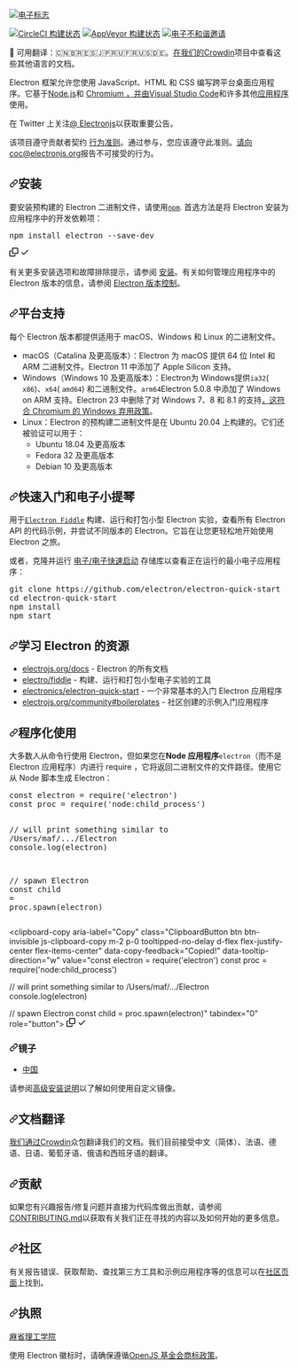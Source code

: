 <div class="Box-sc-g0xbh4-0 bJMeLZ js-snippet-clipboard-copy-unpositioned" data-hpc="true"><article class="markdown-body entry-content container-lg" itemprop="text"><p dir="auto"><a href="https://electronjs.org" rel="nofollow"><img src="https://camo.githubusercontent.com/f076c94650baf4751dfbd6efa6a8a06f95f59cced91e3bd5b0616ffa9864aba8/68747470733a2f2f656c656374726f6e6a732e6f72672f696d616765732f656c656374726f6e2d6c6f676f2e737667" alt="电子标志" data-canonical-src="https://electronjs.org/images/electron-logo.svg" style="max-width: 100%;"></a></p>
<p dir="auto"><a href="https://circleci.com/gh/electron/electron/tree/main" rel="nofollow"><img src="https://camo.githubusercontent.com/719261f425023d29070639f7c8201d784f7680b21f5841a6540d7e816b75d1e4/68747470733a2f2f636972636c6563692e636f6d2f67682f656c656374726f6e2f656c656374726f6e2f747265652f6d61696e2e7376673f7374796c653d736869656c64" alt="CircleCI 构建状态" data-canonical-src="https://circleci.com/gh/electron/electron/tree/main.svg?style=shield" style="max-width: 100%;"></a>
<a href="https://ci.appveyor.com/project/electron-bot/electron-ljo26/branch/main" rel="nofollow"><img src="https://camo.githubusercontent.com/0deb5e493d7be184ac0ce6321eb90daedc8558757cb6fd0d3ad5c4303556a669/68747470733a2f2f63692e6170707665796f722e636f6d2f6170692f70726f6a656374732f7374617475732f346c6767693964706a6331716f62376b2f6272616e63682f6d61696e3f7376673d74727565" alt="AppVeyor 构建状态" data-canonical-src="https://ci.appveyor.com/api/projects/status/4lggi9dpjc1qob7k/branch/main?svg=true" style="max-width: 100%;"></a>
<a href="https://discord.gg/electronjs" rel="nofollow"><img src="https://camo.githubusercontent.com/b0652413c6b6e55c89dbe550bf8fb6cf4cf1bf931115584ffd26a9532c0fc5d1/68747470733a2f2f696d672e736869656c64732e696f2f646973636f72642f3734353033373335313136333532373138393f636f6c6f723d253233373238394441266c6162656c3d63686174266c6f676f3d646973636f7264266c6f676f436f6c6f723d7768697465" alt="电子不和谐邀请" data-canonical-src="https://img.shields.io/discord/745037351163527189?color=%237289DA&amp;label=chat&amp;logo=discord&amp;logoColor=white" style="max-width: 100%;"></a></p>
<p dir="auto"><font style="vertical-align: inherit;"><font style="vertical-align: inherit;">📝 可用翻译：🇨🇳🇧🇷🇪🇸🇯🇵🇷🇺🇫🇷🇺🇸🇩🇪。</font></font><a href="https://crowdin.com/project/electron" rel="nofollow"><font style="vertical-align: inherit;"><font style="vertical-align: inherit;">在我们的Crowdin</font></font></a><font style="vertical-align: inherit;"><font style="vertical-align: inherit;">项目中查看这些其他语言的文档</font><font style="vertical-align: inherit;">。</font></font></p>
<p dir="auto"><font style="vertical-align: inherit;"><font style="vertical-align: inherit;">Electron 框架允许您使用 JavaScript、HTML 和 CSS 编写跨平台桌面应用程序。</font><font style="vertical-align: inherit;">它基于</font></font><a href="https://nodejs.org/" rel="nofollow"><font style="vertical-align: inherit;"><font style="vertical-align: inherit;">Node.js</font></font></a><font style="vertical-align: inherit;"><font style="vertical-align: inherit;">和
</font></font><a href="https://www.chromium.org" rel="nofollow"><font style="vertical-align: inherit;"><font style="vertical-align: inherit;">Chromium ，并由</font></font></a><font style="vertical-align: inherit;"></font><a href="https://github.com/Microsoft/vscode/"><font style="vertical-align: inherit;"><font style="vertical-align: inherit;">Visual Studio Code</font></font></a><font style="vertical-align: inherit;"><font style="vertical-align: inherit;">和许多其他</font></font><a href="https://electronjs.org/apps" rel="nofollow"><font style="vertical-align: inherit;"><font style="vertical-align: inherit;">应用程序</font></font></a><font style="vertical-align: inherit;"><font style="vertical-align: inherit;">使用</font><font style="vertical-align: inherit;">。</font></font></p>
<p dir="auto"><font style="vertical-align: inherit;"><font style="vertical-align: inherit;">在 Twitter 上关注</font></font><a href="https://twitter.com/electronjs" rel="nofollow"><font style="vertical-align: inherit;"><font style="vertical-align: inherit;">@ Electronjs</font></font></a><font style="vertical-align: inherit;"><font style="vertical-align: inherit;">以获取重要公告。</font></font></p>
<p dir="auto"><font style="vertical-align: inherit;"><font style="vertical-align: inherit;">该项目遵守贡献者契约
</font></font><a href="https://github.com/electron/electron/tree/main/CODE_OF_CONDUCT.md"><font style="vertical-align: inherit;"><font style="vertical-align: inherit;">行为准则</font></font></a><font style="vertical-align: inherit;"><font style="vertical-align: inherit;">。</font><font style="vertical-align: inherit;">通过参与，您应该遵守此准则。</font></font><a href="mailto:coc@electronjs.org"><font style="vertical-align: inherit;"><font style="vertical-align: inherit;">请向coc@electronjs.org</font></font></a><font style="vertical-align: inherit;"><font style="vertical-align: inherit;">报告不可接受的行为</font><font style="vertical-align: inherit;">。</font></font></p>
<h2 tabindex="-1" dir="auto"><a id="user-content-installation" class="anchor" aria-hidden="true" tabindex="-1" href="#installation"><svg class="octicon octicon-link" viewBox="0 0 16 16" version="1.1" width="16" height="16" aria-hidden="true"><path d="m7.775 3.275 1.25-1.25a3.5 3.5 0 1 1 4.95 4.95l-2.5 2.5a3.5 3.5 0 0 1-4.95 0 .751.751 0 0 1 .018-1.042.751.751 0 0 1 1.042-.018 1.998 1.998 0 0 0 2.83 0l2.5-2.5a2.002 2.002 0 0 0-2.83-2.83l-1.25 1.25a.751.751 0 0 1-1.042-.018.751.751 0 0 1-.018-1.042Zm-4.69 9.64a1.998 1.998 0 0 0 2.83 0l1.25-1.25a.751.751 0 0 1 1.042.018.751.751 0 0 1 .018 1.042l-1.25 1.25a3.5 3.5 0 1 1-4.95-4.95l2.5-2.5a3.5 3.5 0 0 1 4.95 0 .751.751 0 0 1-.018 1.042.751.751 0 0 1-1.042.018 1.998 1.998 0 0 0-2.83 0l-2.5 2.5a1.998 1.998 0 0 0 0 2.83Z"></path></svg></a><font style="vertical-align: inherit;"><font style="vertical-align: inherit;">安装</font></font></h2>
<p dir="auto"><font style="vertical-align: inherit;"><font style="vertical-align: inherit;">要安装预构建的 Electron 二进制文件，请使用</font></font><a href="https://docs.npmjs.com/" rel="nofollow"><code>npm</code></a><font style="vertical-align: inherit;"><font style="vertical-align: inherit;">. </font><font style="vertical-align: inherit;">首选方法是将 Electron 安装为应用程序中的开发依赖项：</font></font></p>
<div class="highlight highlight-source-shell notranslate position-relative overflow-auto" dir="auto"><pre>npm install electron --save-dev</pre><div class="zeroclipboard-container">
    <clipboard-copy aria-label="Copy" class="ClipboardButton btn btn-invisible js-clipboard-copy m-2 p-0 tooltipped-no-delay d-flex flex-justify-center flex-items-center" data-copy-feedback="Copied!" data-tooltip-direction="w" value="npm install electron --save-dev" tabindex="0" role="button">
      <svg aria-hidden="true" height="16" viewBox="0 0 16 16" version="1.1" width="16" data-view-component="true" class="octicon octicon-copy js-clipboard-copy-icon">
    <path d="M0 6.75C0 5.784.784 5 1.75 5h1.5a.75.75 0 0 1 0 1.5h-1.5a.25.25 0 0 0-.25.25v7.5c0 .138.112.25.25.25h7.5a.25.25 0 0 0 .25-.25v-1.5a.75.75 0 0 1 1.5 0v1.5A1.75 1.75 0 0 1 9.25 16h-7.5A1.75 1.75 0 0 1 0 14.25Z"></path><path d="M5 1.75C5 .784 5.784 0 6.75 0h7.5C15.216 0 16 .784 16 1.75v7.5A1.75 1.75 0 0 1 14.25 11h-7.5A1.75 1.75 0 0 1 5 9.25Zm1.75-.25a.25.25 0 0 0-.25.25v7.5c0 .138.112.25.25.25h7.5a.25.25 0 0 0 .25-.25v-7.5a.25.25 0 0 0-.25-.25Z"></path>
</svg>
      <svg aria-hidden="true" height="16" viewBox="0 0 16 16" version="1.1" width="16" data-view-component="true" class="octicon octicon-check js-clipboard-check-icon color-fg-success d-none">
    <path d="M13.78 4.22a.75.75 0 0 1 0 1.06l-7.25 7.25a.75.75 0 0 1-1.06 0L2.22 9.28a.751.751 0 0 1 .018-1.042.751.751 0 0 1 1.042-.018L6 10.94l6.72-6.72a.75.75 0 0 1 1.06 0Z"></path>
</svg>
    </clipboard-copy>
  </div></div>
<p dir="auto"><font style="vertical-align: inherit;"><font style="vertical-align: inherit;">有关更多安装选项和故障排除提示，请参阅
</font></font><a href="/electron/electron/blob/main/docs/tutorial/installation.md"><font style="vertical-align: inherit;"><font style="vertical-align: inherit;">安装</font></font></a><font style="vertical-align: inherit;"><font style="vertical-align: inherit;">。</font><font style="vertical-align: inherit;">有关如何管理应用程序中的 Electron 版本的信息，请参阅
</font></font><a href="/electron/electron/blob/main/docs/tutorial/electron-versioning.md"><font style="vertical-align: inherit;"><font style="vertical-align: inherit;">Electron 版本控制</font></font></a><font style="vertical-align: inherit;"><font style="vertical-align: inherit;">。</font></font></p>
<h2 tabindex="-1" dir="auto"><a id="user-content-platform-support" class="anchor" aria-hidden="true" tabindex="-1" href="#platform-support"><svg class="octicon octicon-link" viewBox="0 0 16 16" version="1.1" width="16" height="16" aria-hidden="true"><path d="m7.775 3.275 1.25-1.25a3.5 3.5 0 1 1 4.95 4.95l-2.5 2.5a3.5 3.5 0 0 1-4.95 0 .751.751 0 0 1 .018-1.042.751.751 0 0 1 1.042-.018 1.998 1.998 0 0 0 2.83 0l2.5-2.5a2.002 2.002 0 0 0-2.83-2.83l-1.25 1.25a.751.751 0 0 1-1.042-.018.751.751 0 0 1-.018-1.042Zm-4.69 9.64a1.998 1.998 0 0 0 2.83 0l1.25-1.25a.751.751 0 0 1 1.042.018.751.751 0 0 1 .018 1.042l-1.25 1.25a3.5 3.5 0 1 1-4.95-4.95l2.5-2.5a3.5 3.5 0 0 1 4.95 0 .751.751 0 0 1-.018 1.042.751.751 0 0 1-1.042.018 1.998 1.998 0 0 0-2.83 0l-2.5 2.5a1.998 1.998 0 0 0 0 2.83Z"></path></svg></a><font style="vertical-align: inherit;"><font style="vertical-align: inherit;">平台支持</font></font></h2>
<p dir="auto"><font style="vertical-align: inherit;"><font style="vertical-align: inherit;">每个 Electron 版本都提供适用于 macOS、Windows 和 Linux 的二进制文件。</font></font></p>
<ul dir="auto">
<li><font style="vertical-align: inherit;"><font style="vertical-align: inherit;">macOS（Catalina 及更高版本）：Electron 为 macOS 提供 64 位 Intel 和 ARM 二进制文件。</font><font style="vertical-align: inherit;">Electron 11 中添加了 Apple Silicon 支持。</font></font></li>
<li><font style="vertical-align: inherit;"><font style="vertical-align: inherit;">Windows（Windows 10 及更高版本）：Electron</font><font style="vertical-align: inherit;">为 Windows提供</font></font><code>ia32</code><font style="vertical-align: inherit;"><font style="vertical-align: inherit;">( </font></font><code>x86</code><font style="vertical-align: inherit;"><font style="vertical-align: inherit;">)、</font></font><code>x64</code><font style="vertical-align: inherit;"><font style="vertical-align: inherit;">( </font></font><code>amd64</code><font style="vertical-align: inherit;"><font style="vertical-align: inherit;">) 和二进制文件。</font></font><code>arm64</code><font style="vertical-align: inherit;"><font style="vertical-align: inherit;">Electron 5.0.8 中添加了 Windows on ARM 支持。</font><font style="vertical-align: inherit;">Electron 23 中删除了对 Windows 7、8 和 8.1 的支持</font></font><a href="https://www.electronjs.org/blog/windows-7-to-8-1-deprecation-notice" rel="nofollow"><font style="vertical-align: inherit;"><font style="vertical-align: inherit;">，这符合 Chromium 的 Windows 弃用政策</font></font></a><font style="vertical-align: inherit;"><font style="vertical-align: inherit;">。</font></font></li>
<li><font style="vertical-align: inherit;"><font style="vertical-align: inherit;">Linux：Electron 的预构建二进制文件是在 Ubuntu 20.04 上构建的。</font><font style="vertical-align: inherit;">它们还被验证可以用于：
</font></font><ul dir="auto">
<li><font style="vertical-align: inherit;"><font style="vertical-align: inherit;">Ubuntu 18.04 及更高版本</font></font></li>
<li><font style="vertical-align: inherit;"><font style="vertical-align: inherit;">Fedora 32 及更高版本</font></font></li>
<li><font style="vertical-align: inherit;"><font style="vertical-align: inherit;">Debian 10 及更高版本</font></font></li>
</ul>
</li>
</ul>
<h2 tabindex="-1" dir="auto"><a id="user-content-quick-start--electron-fiddle" class="anchor" aria-hidden="true" tabindex="-1" href="#quick-start--electron-fiddle"><svg class="octicon octicon-link" viewBox="0 0 16 16" version="1.1" width="16" height="16" aria-hidden="true"><path d="m7.775 3.275 1.25-1.25a3.5 3.5 0 1 1 4.95 4.95l-2.5 2.5a3.5 3.5 0 0 1-4.95 0 .751.751 0 0 1 .018-1.042.751.751 0 0 1 1.042-.018 1.998 1.998 0 0 0 2.83 0l2.5-2.5a2.002 2.002 0 0 0-2.83-2.83l-1.25 1.25a.751.751 0 0 1-1.042-.018.751.751 0 0 1-.018-1.042Zm-4.69 9.64a1.998 1.998 0 0 0 2.83 0l1.25-1.25a.751.751 0 0 1 1.042.018.751.751 0 0 1 .018 1.042l-1.25 1.25a3.5 3.5 0 1 1-4.95-4.95l2.5-2.5a3.5 3.5 0 0 1 4.95 0 .751.751 0 0 1-.018 1.042.751.751 0 0 1-1.042.018 1.998 1.998 0 0 0-2.83 0l-2.5 2.5a1.998 1.998 0 0 0 0 2.83Z"></path></svg></a><font style="vertical-align: inherit;"><font style="vertical-align: inherit;">快速入门和电子小提琴</font></font></h2>
<p dir="auto"><font style="vertical-align: inherit;"><font style="vertical-align: inherit;">用于</font></font><a href="https://github.com/electron/fiddle"><code>Electron Fiddle</code></a><font style="vertical-align: inherit;"><font style="vertical-align: inherit;">
构建、运行和打包小型 Electron 实验，查看所有 Electron API 的代码示例，并尝试不同版本的 Electron。</font><font style="vertical-align: inherit;">它旨在让您更轻松地开始使用 Electron 之旅。</font></font></p>
<p dir="auto"><font style="vertical-align: inherit;"><font style="vertical-align: inherit;">或者，克隆并运行
</font></font><a href="https://github.com/electron/electron-quick-start"><font style="vertical-align: inherit;"><font style="vertical-align: inherit;">电子/电子快速启动</font></font></a><font style="vertical-align: inherit;"><font style="vertical-align: inherit;">
存储库以查看正在运行的最小电子应用程序：</font></font></p>
<div class="highlight highlight-source-shell notranslate position-relative overflow-auto" dir="auto"><pre>git clone https://github.com/electron/electron-quick-start
<span class="pl-c1">cd</span> electron-quick-start
npm install
npm start</pre><div class="zeroclipboard-container">
    
  </div></div>
<h2 tabindex="-1" dir="auto"><a id="user-content-resources-for-learning-electron" class="anchor" aria-hidden="true" tabindex="-1" href="#resources-for-learning-electron"><svg class="octicon octicon-link" viewBox="0 0 16 16" version="1.1" width="16" height="16" aria-hidden="true"><path d="m7.775 3.275 1.25-1.25a3.5 3.5 0 1 1 4.95 4.95l-2.5 2.5a3.5 3.5 0 0 1-4.95 0 .751.751 0 0 1 .018-1.042.751.751 0 0 1 1.042-.018 1.998 1.998 0 0 0 2.83 0l2.5-2.5a2.002 2.002 0 0 0-2.83-2.83l-1.25 1.25a.751.751 0 0 1-1.042-.018.751.751 0 0 1-.018-1.042Zm-4.69 9.64a1.998 1.998 0 0 0 2.83 0l1.25-1.25a.751.751 0 0 1 1.042.018.751.751 0 0 1 .018 1.042l-1.25 1.25a3.5 3.5 0 1 1-4.95-4.95l2.5-2.5a3.5 3.5 0 0 1 4.95 0 .751.751 0 0 1-.018 1.042.751.751 0 0 1-1.042.018 1.998 1.998 0 0 0-2.83 0l-2.5 2.5a1.998 1.998 0 0 0 0 2.83Z"></path></svg></a><font style="vertical-align: inherit;"><font style="vertical-align: inherit;">学习 Electron 的资源</font></font></h2>
<ul dir="auto">
<li><a href="https://electronjs.org/docs" rel="nofollow"><font style="vertical-align: inherit;"><font style="vertical-align: inherit;">electrojs.org/docs</font></font></a><font style="vertical-align: inherit;"><font style="vertical-align: inherit;"> - Electron 的所有文档</font></font></li>
<li><a href="https://github.com/electron/fiddle"><font style="vertical-align: inherit;"><font style="vertical-align: inherit;">electro/fiddle</font></font></a><font style="vertical-align: inherit;"><font style="vertical-align: inherit;"> - 构建、运行和打包小型电子实验的工具</font></font></li>
<li><a href="https://github.com/electron/electron-quick-start"><font style="vertical-align: inherit;"><font style="vertical-align: inherit;">electronics/electron-quick-start</font></font></a><font style="vertical-align: inherit;"><font style="vertical-align: inherit;"> - 一个非常基本的入门 Electron 应用程序</font></font></li>
<li><a href="https://electronjs.org/community#boilerplates" rel="nofollow"><font style="vertical-align: inherit;"><font style="vertical-align: inherit;">electrojs.org/community#boilerplates</font></font></a><font style="vertical-align: inherit;"><font style="vertical-align: inherit;"> - 社区创建的示例入门应用程序</font></font></li>
</ul>
<h2 tabindex="-1" dir="auto"><a id="user-content-programmatic-usage" class="anchor" aria-hidden="true" tabindex="-1" href="#programmatic-usage"><svg class="octicon octicon-link" viewBox="0 0 16 16" version="1.1" width="16" height="16" aria-hidden="true"><path d="m7.775 3.275 1.25-1.25a3.5 3.5 0 1 1 4.95 4.95l-2.5 2.5a3.5 3.5 0 0 1-4.95 0 .751.751 0 0 1 .018-1.042.751.751 0 0 1 1.042-.018 1.998 1.998 0 0 0 2.83 0l2.5-2.5a2.002 2.002 0 0 0-2.83-2.83l-1.25 1.25a.751.751 0 0 1-1.042-.018.751.751 0 0 1-.018-1.042Zm-4.69 9.64a1.998 1.998 0 0 0 2.83 0l1.25-1.25a.751.751 0 0 1 1.042.018.751.751 0 0 1 .018 1.042l-1.25 1.25a3.5 3.5 0 1 1-4.95-4.95l2.5-2.5a3.5 3.5 0 0 1 4.95 0 .751.751 0 0 1-.018 1.042.751.751 0 0 1-1.042.018 1.998 1.998 0 0 0-2.83 0l-2.5 2.5a1.998 1.998 0 0 0 0 2.83Z"></path></svg></a><font style="vertical-align: inherit;"><font style="vertical-align: inherit;">程序化使用</font></font></h2>
<p dir="auto"><font style="vertical-align: inherit;"><font style="vertical-align: inherit;">大多数人从命令行使用 Electron，但如果您在</font><strong><font style="vertical-align: inherit;">Node 应用程序</font></strong></font><code>electron</code><font style="vertical-align: inherit;"><font style="vertical-align: inherit;">（而不是 Electron 应用程序）内进行 require </font><font style="vertical-align: inherit;">，它将返回二进制文件的文件路径。</font><font style="vertical-align: inherit;">使用它从 Node 脚本生成 Electron：</font></font><strong><font style="vertical-align: inherit;"></font></strong><font style="vertical-align: inherit;"></font></p>
<div class="highlight highlight-source-js notranslate position-relative overflow-auto" dir="auto"><pre><span class="pl-k">const</span> <span class="pl-s1">electron</span> <span class="pl-c1">=</span> <span class="pl-en">require</span><span class="pl-kos">(</span><span class="pl-s">'electron'</span><span class="pl-kos">)</span>
<span class="pl-k">const</span> <span class="pl-s1">proc</span> <span class="pl-c1">=</span> <span class="pl-en">require</span><span class="pl-kos">(</span><span class="pl-s">'node:child_process'</span><span class="pl-kos">)</span>

<span class="pl-c">// will print something similar to /Users/maf/.../Electron</span>
<span class="pl-smi">console</span><span class="pl-kos">.</span><span class="pl-en">log</span><span class="pl-kos">(</span><span class="pl-s1">electron</span><span class="pl-kos">)</span>

<span class="pl-c">// spawn Electron</span>
<span class="pl-k">const</span> <span class="pl-s1">child</span> <span class="pl-c1">=</span> <span class="pl-s1">proc</span><span class="pl-kos">.</span><span class="pl-en">spawn</span><span class="pl-kos">(</span><span class="pl-s1">electron</span><span class="pl-kos">)</span></pre><div class="zeroclipboard-container">
    <clipboard-copy aria-label="Copy" class="ClipboardButton btn btn-invisible js-clipboard-copy m-2 p-0 tooltipped-no-delay d-flex flex-justify-center flex-items-center" data-copy-feedback="Copied!" data-tooltip-direction="w" value="const electron = require('electron')
const proc = require('node:child_process')

// will print something similar to /Users/maf/.../Electron
console.log(electron)

// spawn Electron
const child = proc.spawn(electron)" tabindex="0" role="button">
      <svg aria-hidden="true" height="16" viewBox="0 0 16 16" version="1.1" width="16" data-view-component="true" class="octicon octicon-copy js-clipboard-copy-icon">
    <path d="M0 6.75C0 5.784.784 5 1.75 5h1.5a.75.75 0 0 1 0 1.5h-1.5a.25.25 0 0 0-.25.25v7.5c0 .138.112.25.25.25h7.5a.25.25 0 0 0 .25-.25v-1.5a.75.75 0 0 1 1.5 0v1.5A1.75 1.75 0 0 1 9.25 16h-7.5A1.75 1.75 0 0 1 0 14.25Z"></path><path d="M5 1.75C5 .784 5.784 0 6.75 0h7.5C15.216 0 16 .784 16 1.75v7.5A1.75 1.75 0 0 1 14.25 11h-7.5A1.75 1.75 0 0 1 5 9.25Zm1.75-.25a.25.25 0 0 0-.25.25v7.5c0 .138.112.25.25.25h7.5a.25.25 0 0 0 .25-.25v-7.5a.25.25 0 0 0-.25-.25Z"></path>
</svg>
      <svg aria-hidden="true" height="16" viewBox="0 0 16 16" version="1.1" width="16" data-view-component="true" class="octicon octicon-check js-clipboard-check-icon color-fg-success d-none">
    <path d="M13.78 4.22a.75.75 0 0 1 0 1.06l-7.25 7.25a.75.75 0 0 1-1.06 0L2.22 9.28a.751.751 0 0 1 .018-1.042.751.751 0 0 1 1.042-.018L6 10.94l6.72-6.72a.75.75 0 0 1 1.06 0Z"></path>
</svg>
    </clipboard-copy>
  </div></div>
<h3 tabindex="-1" dir="auto"><a id="user-content-mirrors" class="anchor" aria-hidden="true" tabindex="-1" href="#mirrors"><svg class="octicon octicon-link" viewBox="0 0 16 16" version="1.1" width="16" height="16" aria-hidden="true"><path d="m7.775 3.275 1.25-1.25a3.5 3.5 0 1 1 4.95 4.95l-2.5 2.5a3.5 3.5 0 0 1-4.95 0 .751.751 0 0 1 .018-1.042.751.751 0 0 1 1.042-.018 1.998 1.998 0 0 0 2.83 0l2.5-2.5a2.002 2.002 0 0 0-2.83-2.83l-1.25 1.25a.751.751 0 0 1-1.042-.018.751.751 0 0 1-.018-1.042Zm-4.69 9.64a1.998 1.998 0 0 0 2.83 0l1.25-1.25a.751.751 0 0 1 1.042.018.751.751 0 0 1 .018 1.042l-1.25 1.25a3.5 3.5 0 1 1-4.95-4.95l2.5-2.5a3.5 3.5 0 0 1 4.95 0 .751.751 0 0 1-.018 1.042.751.751 0 0 1-1.042.018 1.998 1.998 0 0 0-2.83 0l-2.5 2.5a1.998 1.998 0 0 0 0 2.83Z"></path></svg></a><font style="vertical-align: inherit;"><font style="vertical-align: inherit;">镜子</font></font></h3>
<ul dir="auto">
<li><a href="https://npmmirror.com/mirrors/electron/" rel="nofollow"><font style="vertical-align: inherit;"><font style="vertical-align: inherit;">中国</font></font></a></li>
</ul>
<p dir="auto"><font style="vertical-align: inherit;"><font style="vertical-align: inherit;">请参阅</font></font><a href="https://www.electronjs.org/docs/latest/tutorial/installation#mirror" rel="nofollow"><font style="vertical-align: inherit;"><font style="vertical-align: inherit;">高级安装说明</font></font></a><font style="vertical-align: inherit;"><font style="vertical-align: inherit;">以了解如何使用自定义镜像。</font></font></p>
<h2 tabindex="-1" dir="auto"><a id="user-content-documentation-translations" class="anchor" aria-hidden="true" tabindex="-1" href="#documentation-translations"><svg class="octicon octicon-link" viewBox="0 0 16 16" version="1.1" width="16" height="16" aria-hidden="true"><path d="m7.775 3.275 1.25-1.25a3.5 3.5 0 1 1 4.95 4.95l-2.5 2.5a3.5 3.5 0 0 1-4.95 0 .751.751 0 0 1 .018-1.042.751.751 0 0 1 1.042-.018 1.998 1.998 0 0 0 2.83 0l2.5-2.5a2.002 2.002 0 0 0-2.83-2.83l-1.25 1.25a.751.751 0 0 1-1.042-.018.751.751 0 0 1-.018-1.042Zm-4.69 9.64a1.998 1.998 0 0 0 2.83 0l1.25-1.25a.751.751 0 0 1 1.042.018.751.751 0 0 1 .018 1.042l-1.25 1.25a3.5 3.5 0 1 1-4.95-4.95l2.5-2.5a3.5 3.5 0 0 1 4.95 0 .751.751 0 0 1-.018 1.042.751.751 0 0 1-1.042.018 1.998 1.998 0 0 0-2.83 0l-2.5 2.5a1.998 1.998 0 0 0 0 2.83Z"></path></svg></a><font style="vertical-align: inherit;"><font style="vertical-align: inherit;">文档翻译</font></font></h2>
<p dir="auto"><font style="vertical-align: inherit;"></font><a href="https://crowdin.com/project/electron" rel="nofollow"><font style="vertical-align: inherit;"><font style="vertical-align: inherit;">我们通过Crowdin</font></font></a><font style="vertical-align: inherit;"><font style="vertical-align: inherit;">众包翻译我们的文档</font><font style="vertical-align: inherit;">。</font><font style="vertical-align: inherit;">我们目前接受中文（简体）、法语、德语、日语、葡萄牙语、俄语和西班牙语的翻译。</font></font></p>
<h2 tabindex="-1" dir="auto"><a id="user-content-contributing" class="anchor" aria-hidden="true" tabindex="-1" href="#contributing"><svg class="octicon octicon-link" viewBox="0 0 16 16" version="1.1" width="16" height="16" aria-hidden="true"><path d="m7.775 3.275 1.25-1.25a3.5 3.5 0 1 1 4.95 4.95l-2.5 2.5a3.5 3.5 0 0 1-4.95 0 .751.751 0 0 1 .018-1.042.751.751 0 0 1 1.042-.018 1.998 1.998 0 0 0 2.83 0l2.5-2.5a2.002 2.002 0 0 0-2.83-2.83l-1.25 1.25a.751.751 0 0 1-1.042-.018.751.751 0 0 1-.018-1.042Zm-4.69 9.64a1.998 1.998 0 0 0 2.83 0l1.25-1.25a.751.751 0 0 1 1.042.018.751.751 0 0 1 .018 1.042l-1.25 1.25a3.5 3.5 0 1 1-4.95-4.95l2.5-2.5a3.5 3.5 0 0 1 4.95 0 .751.751 0 0 1-.018 1.042.751.751 0 0 1-1.042.018 1.998 1.998 0 0 0-2.83 0l-2.5 2.5a1.998 1.998 0 0 0 0 2.83Z"></path></svg></a><font style="vertical-align: inherit;"><font style="vertical-align: inherit;">贡献</font></font></h2>
<p dir="auto"><font style="vertical-align: inherit;"><font style="vertical-align: inherit;">如果您有兴趣报告/修复问题并直接为代码库做出贡献，请参阅</font></font><a href="/electron/electron/blob/main/CONTRIBUTING.md"><font style="vertical-align: inherit;"><font style="vertical-align: inherit;">CONTRIBUTING.md</font></font></a><font style="vertical-align: inherit;"><font style="vertical-align: inherit;">以获取有关我们正在寻找的内容以及如何开始的更多信息。</font></font></p>
<h2 tabindex="-1" dir="auto"><a id="user-content-community" class="anchor" aria-hidden="true" tabindex="-1" href="#community"><svg class="octicon octicon-link" viewBox="0 0 16 16" version="1.1" width="16" height="16" aria-hidden="true"><path d="m7.775 3.275 1.25-1.25a3.5 3.5 0 1 1 4.95 4.95l-2.5 2.5a3.5 3.5 0 0 1-4.95 0 .751.751 0 0 1 .018-1.042.751.751 0 0 1 1.042-.018 1.998 1.998 0 0 0 2.83 0l2.5-2.5a2.002 2.002 0 0 0-2.83-2.83l-1.25 1.25a.751.751 0 0 1-1.042-.018.751.751 0 0 1-.018-1.042Zm-4.69 9.64a1.998 1.998 0 0 0 2.83 0l1.25-1.25a.751.751 0 0 1 1.042.018.751.751 0 0 1 .018 1.042l-1.25 1.25a3.5 3.5 0 1 1-4.95-4.95l2.5-2.5a3.5 3.5 0 0 1 4.95 0 .751.751 0 0 1-.018 1.042.751.751 0 0 1-1.042.018 1.998 1.998 0 0 0-2.83 0l-2.5 2.5a1.998 1.998 0 0 0 0 2.83Z"></path></svg></a><font style="vertical-align: inherit;"><font style="vertical-align: inherit;">社区</font></font></h2>
<p dir="auto"><font style="vertical-align: inherit;"><font style="vertical-align: inherit;">有关报告错误、获取帮助、查找第三方工具和示例应用程序等的信息可以在</font></font><a href="https://www.electronjs.org/community" rel="nofollow"><font style="vertical-align: inherit;"><font style="vertical-align: inherit;">社区页面</font></font></a><font style="vertical-align: inherit;"><font style="vertical-align: inherit;">上找到。</font></font></p>
<h2 tabindex="-1" dir="auto"><a id="user-content-license" class="anchor" aria-hidden="true" tabindex="-1" href="#license"><svg class="octicon octicon-link" viewBox="0 0 16 16" version="1.1" width="16" height="16" aria-hidden="true"><path d="m7.775 3.275 1.25-1.25a3.5 3.5 0 1 1 4.95 4.95l-2.5 2.5a3.5 3.5 0 0 1-4.95 0 .751.751 0 0 1 .018-1.042.751.751 0 0 1 1.042-.018 1.998 1.998 0 0 0 2.83 0l2.5-2.5a2.002 2.002 0 0 0-2.83-2.83l-1.25 1.25a.751.751 0 0 1-1.042-.018.751.751 0 0 1-.018-1.042Zm-4.69 9.64a1.998 1.998 0 0 0 2.83 0l1.25-1.25a.751.751 0 0 1 1.042.018.751.751 0 0 1 .018 1.042l-1.25 1.25a3.5 3.5 0 1 1-4.95-4.95l2.5-2.5a3.5 3.5 0 0 1 4.95 0 .751.751 0 0 1-.018 1.042.751.751 0 0 1-1.042.018 1.998 1.998 0 0 0-2.83 0l-2.5 2.5a1.998 1.998 0 0 0 0 2.83Z"></path></svg></a><font style="vertical-align: inherit;"><font style="vertical-align: inherit;">执照</font></font></h2>
<p dir="auto"><a href="https://github.com/electron/electron/blob/main/LICENSE"><font style="vertical-align: inherit;"><font style="vertical-align: inherit;">麻省理工学院</font></font></a></p>
<p dir="auto"><font style="vertical-align: inherit;"><font style="vertical-align: inherit;">使用 Electron 徽标时，请确保遵循</font></font><a href="https://openjsf.org/wp-content/uploads/sites/84/2021/01/OpenJS-Foundation-Trademark-Policy-2021-01-12.docx.pdf" rel="nofollow"><font style="vertical-align: inherit;"><font style="vertical-align: inherit;">OpenJS 基金会商标政策</font></font></a><font style="vertical-align: inherit;"><font style="vertical-align: inherit;">。</font></font></p>
</article></div>
